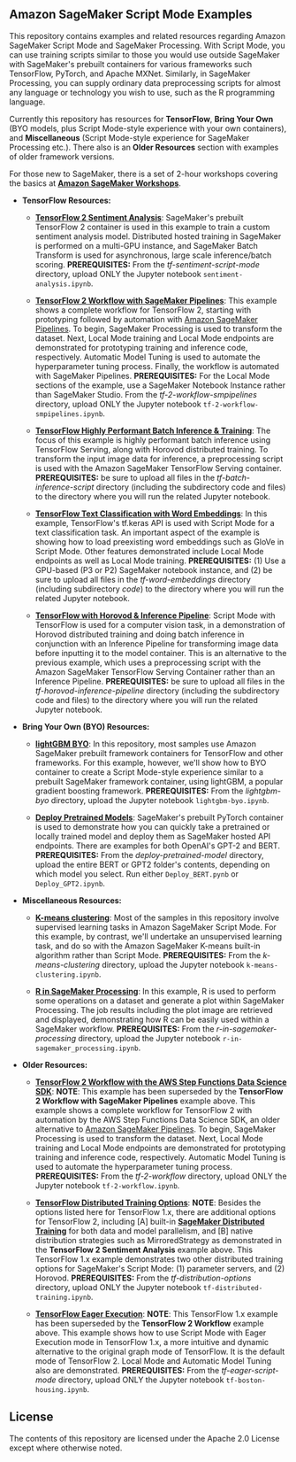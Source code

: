 ## Amazon SageMaker Script Mode Examples

This repository contains examples and related resources regarding Amazon SageMaker Script Mode and SageMaker Processing. With Script Mode, you can use training scripts similar to those you would use outside SageMaker with SageMaker's prebuilt containers for various frameworks such TensorFlow, PyTorch, and Apache MXNet.  Similarly, in SageMaker Processing, you can supply ordinary data preprocessing scripts for almost any language or technology you wish to use, such as the R programming language.  

Currently this repository has resources for **TensorFlow**, **Bring Your Own** (BYO models, plus Script Mode-style experience with your own containers), and **Miscellaneous** (Script Mode-style experience for SageMaker Processing etc.). There also is an **Older Resources** section with examples of older framework versions.  

For those new to SageMaker, there is a set of 2-hour workshops covering the basics at [**Amazon SageMaker Workshops**](https://github.com/awslabs/amazon-sagemaker-workshop).

- **TensorFlow Resources:**  

  - [**TensorFlow 2 Sentiment Analysis**](tf-sentiment-script-mode):  SageMaker's prebuilt TensorFlow 2 container is used in this example to train a custom sentiment analysis model. Distributed hosted training in SageMaker is performed on a multi-GPU instance, and SageMaker Batch Transform is used for asynchronous, large scale inference/batch scoring. **PREREQUISITES:**  From the *tf-sentiment-script-mode* directory, upload ONLY the Jupyter notebook `sentiment-analysis.ipynb`.  

  - [**TensorFlow 2 Workflow with SageMaker Pipelines**](tf-2-workflow-smpipelines):  This example shows a complete workflow for TensorFlow 2, starting with prototyping followed by automation with [Amazon SageMaker Pipelines](https://aws.amazon.com/sagemaker/pipelines).  To begin, SageMaker Processing is used to transform the dataset.  Next, Local Mode training and Local Mode endpoints are demonstrated for prototyping training and inference code, respectively.  Automatic Model Tuning is used to automate the hyperparameter tuning process.  Finally, the workflow is automated with SageMaker Pipelines.  **PREREQUISITES:** For the Local Mode sections of the example, use a SageMaker Notebook Instance rather than SageMaker Studio.  From the *tf-2-workflow-smpipelines* directory, upload ONLY the Jupyter notebook `tf-2-workflow-smpipelines.ipynb`.  

  - [**TensorFlow Highly Performant Batch Inference & Training**](tf-batch-inference-script):  The focus of this example is highly performant batch inference using TensorFlow Serving, along with Horovod distributed training. To transform the input image data for inference, a preprocessing script is used with the Amazon SageMaker TensorFlow Serving container.  **PREREQUISITES:**  be sure to upload all files in the *tf-batch-inference-script* directory (including the subdirectory code and files) to the directory where you will run the related Jupyter notebook.  

  - [**TensorFlow Text Classification with Word Embeddings**](tf-word-embeddings): In this example, TensorFlow's tf.keras API is used with Script Mode for a text classification task. An important aspect of the example is showing how to load preexisting word embeddings such as GloVe in Script Mode.  Other features demonstrated include Local Mode endpoints as well as Local Mode training. **PREREQUISITES:**  (1) Use a GPU-based (P3 or P2) SageMaker notebook instance, and (2) be sure to upload all files in the *tf-word-embeddings* directory (including subdirectory *code*) to the directory where you will run the related Jupyter notebook.

  - [**TensorFlow with Horovod & Inference Pipeline**](tf-horovod-inference-pipeline):  Script Mode with TensorFlow is used for a computer vision task, in a demonstration of Horovod distributed training and doing batch inference in conjunction with an Inference Pipeline for transforming image data before inputting it to the model container. This is an alternative to the previous example, which uses a preprocessing script with the Amazon SageMaker TensorFlow Serving Container rather than an Inference Pipeline. **PREREQUISITES:**  be sure to upload all files in the *tf-horovod-inference-pipeline* directory (including the subdirectory code and files) to the directory where you will run the related Jupyter notebook.  


- **Bring Your Own (BYO) Resources:**  

  - [**lightGBM BYO**](lightgbm-byo): In this repository, most samples use Amazon SageMaker prebuilt framework containers for TensorFlow and other frameworks.  For this example, however, we'll show how to BYO container to create a Script Mode-style experience similar to a prebuilt SageMaker framework container, using lightGBM, a popular gradient boosting framework.  **PREREQUISITES:**  From the *lightgbm-byo* directory, upload the Jupyter notebook `lightgbm-byo.ipynb`.

  - [**Deploy Pretrained Models**](deploy-pretrained-model):  SageMaker's prebuilt PyTorch container is used to demonstrate how you can quickly take a pretrained or locally trained model and deploy them as SageMaker hosted API endpoints. There are examples for both OpenAI's GPT-2 and BERT. **PREREQUISITES:**  From the *deploy-pretrained-model* directory, upload the entire BERT or GPT2 folder's contents, depending on which model you select. Run either `Deploy_BERT.pynb` or `Deploy_GPT2.ipynb`.  


- **Miscellaneous Resources:**  

  - [**K-means clustering**](k-means-clustering): Most of the samples in this repository involve supervised learning tasks in Amazon SageMaker Script Mode.  For this example, by contrast, we'll undertake an unsupervised learning task, and do so with the Amazon SageMaker K-means built-in algorithm rather than Script Mode.  **PREREQUISITES:**  From the *k-means-clustering* directory, upload the Jupyter notebook `k-means-clustering.ipynb`.

  - [**R in SageMaker Processing**](r-in-sagemaker-processing): In this example, R is used to perform some operations on a dataset and generate a plot within SageMaker Processing.  The job results including the plot image are retrieved and displayed, demonstrating how R can be easily used within a SageMaker workflow. **PREREQUISITES:**  From the *r-in-sagemaker-processing* directory, upload the Jupyter notebook `r-in-sagemaker_processing.ipynb`.


- **Older Resources:**  

  - [**TensorFlow 2 Workflow with the AWS Step Functions Data Science SDK**](tf-2-workflow):  **NOTE**:  This example has been superseded by the **TensorFlow 2 Workflow with SageMaker Pipelines** example above. This example shows a complete workflow for TensorFlow 2 with automation by the AWS Step Functions Data Science SDK, an older alternative to [Amazon SageMaker Pipelines](https://aws.amazon.com/sagemaker/pipelines).  To begin, SageMaker Processing is used to transform the dataset.  Next, Local Mode training and Local Mode endpoints are demonstrated for prototyping training and inference code, respectively.  Automatic Model Tuning is used to automate the hyperparameter tuning process.  **PREREQUISITES:**  From the *tf-2-workflow* directory, upload ONLY the Jupyter notebook `tf-2-workflow.ipynb`.  
  
  - [**TensorFlow Distributed Training Options**](tf-distribution-options): **NOTE**:  Besides the options listed here for TensorFlow 1.x, there are additional options for TensorFlow 2, including [A] built-in [**SageMaker Distributed Training**](https://aws.amazon.com/sagemaker/distributed-training/) for both data and model parallelism, and [B] native distribution strategies such as MirroredStrategy as demonstrated in the **TensorFlow 2 Sentiment Analysis** example above. This TensorFlow 1.x example demonstrates two other distributed training options for SageMaker's Script Mode:  (1) parameter servers, and (2) Horovod. **PREREQUISITES:**  From the *tf-distribution-options* directory, upload ONLY the Jupyter notebook `tf-distributed-training.ipynb`.

  - [**TensorFlow Eager Execution**](tf-eager-script-mode):  **NOTE**:  This TensorFlow 1.x example has been superseded by the **TensorFlow 2 Workflow** example above.  This example shows how to use Script Mode with Eager Execution mode in TensorFlow 1.x, a more intuitive and dynamic alternative to the original graph mode of TensorFlow.  It is the default mode of TensorFlow 2.  Local Mode and Automatic Model Tuning also are demonstrated. **PREREQUISITES:**  From the *tf-eager-script-mode* directory, upload ONLY the Jupyter notebook `tf-boston-housing.ipynb`.  


  
## License

The contents of this repository are licensed under the Apache 2.0 License except where otherwise noted.

